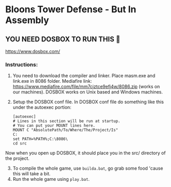 # Bloons Tower Defense - But In Assembly


## YOU NEED DOSBOX TO RUN THIS 🎈
https://www.dosbox.com/

### Instructions: 
1. You need to download the compiler and linker. Place masm.exe and link.exe in 8086 folder. Mediafire link: https://www.mediafire.com/file/mm7cjztce9efj4w/8086.zip (works on our machines). DOSBOX works on Unix based and Windows machines. 

2. Setup the DOSBOX conf file. In DOSBOX conf file do something like this under the autoexec portion: 
   ```
   [autoexec]
   # Lines in this section will be run at startup.
   # You can put your MOUNT lines here.
   MOUNT C "AbsolutePath/To/Where/The/Project/Is"
   C:
   set PATH=%PATH%;C:\8086\
   cd src
   ```
Now when you open up DOSBOX, it should place you in the src/ directory of the project. 

3. To compile the whole game, use ```builda.bat```, go grab some food 'cause this will take a bit. <br>
4. Run the whole game using ```play.bat```. 
